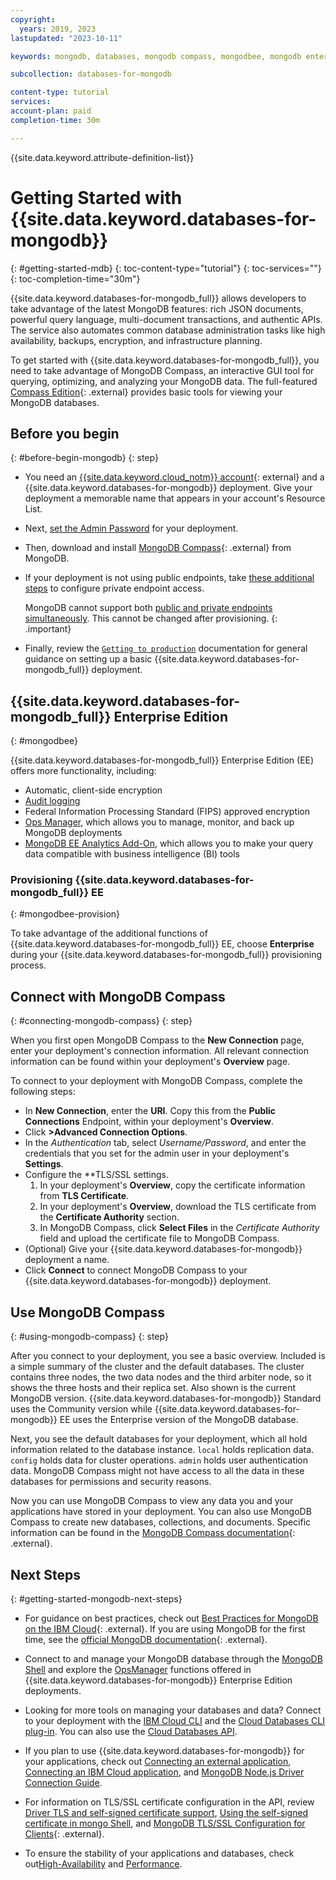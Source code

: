 ```yaml
---
copyright:
  years: 2019, 2023
lastupdated: "2023-10-11"

keywords: mongodb, databases, mongodb compass, mongodbee, mongodb enterprise, mongodb ee provision, mongodb compass, mongodb ops manager

subcollection: databases-for-mongodb

content-type: tutorial
services: 
account-plan: paid
completion-time: 30m

---
```


{{site.data.keyword.attribute-definition-list}}

# Getting Started with {{site.data.keyword.databases-for-mongodb}}
{: #getting-started-mdb}
{: toc-content-type="tutorial"}
{: toc-services=""}
{: toc-completion-time="30m"}

{{site.data.keyword.databases-for-mongodb_full}} allows developers to take advantage of the latest MongoDB features: rich JSON documents, powerful query language, multi-document transactions, and authentic APIs. The service also automates common database administration tasks like high availability, backups, encryption, and infrastructure planning.

To get started with {{site.data.keyword.databases-for-mongodb_full}}, you need to take advantage of MongoDB Compass, an interactive GUI tool for querying, optimizing, and analyzing your MongoDB data. The full-featured [Compass Edition](https://docs.mongodb.com/compass/master/#available-compass-short-editions){: .external} provides basic tools for viewing your MongoDB databases. 

## Before you begin
{: #before-begin-mongodb}
{: step}

* You need an [{{site.data.keyword.cloud_notm}} account](https://cloud.ibm.com/registration){: external} and a {{site.data.keyword.databases-for-mongodb}} deployment. Give your deployment a memorable name that appears in your account's Resource List.

* Next, [set the Admin Password](/docs/databases-for-mongodb?topic=databases-for-mongodb-user-management&interface=ui#user-management-set-admin-password-ui) for your deployment. 

* Then, download and install [MongoDB Compass](https://docs.mongodb.com/compass/master/install/){: .external} from MongoDB. 

* If your deployment is not using public endpoints, take [these additional steps](/docs/databases-for-mongodb?topic=databases-for-mongodb-service-endpoints#private-endpoints) to configure private endpoint access. 
  
   MongoDB cannot support both [public and private endpoints simultaneously](/docs/databases-for-mongodb?topic=databases-for-mongodb-service-endpoints&interface=ui#provisioning-service-endpoints). This cannot be changed after provisioning.
   {: .important}

* Finally, review the [`Getting to production`](/docs/cloud-databases?topic=cloud-databases-best-practices) documentation for general guidance on setting up a basic {{site.data.keyword.databases-for-mongodb_full}} deployment.

## {{site.data.keyword.databases-for-mongodb_full}} Enterprise Edition
{: #mongodbee}

{{site.data.keyword.databases-for-mongodb_full}} Enterprise Edition (EE) offers more functionality, including:
* Automatic, client-side encryption
* [Audit logging](/docs/databases-for-mongodb?topic=databases-for-mongodb-auditlogging)
* Federal Information Processing Standard (FIPS) approved encryption
* [Ops Manager](/docs/databases-for-mongodb?topic=databases-for-mongodb-ops-manager), which allows you to manage, monitor, and back up MongoDB deployments
* [MongoDB EE Analytics Add-On](/docs/databases-for-mongodb?topic=databases-for-mongodb-mongodbee-analytics), which allows you to make your query data compatible with business intelligence (BI) tools

### Provisioning {{site.data.keyword.databases-for-mongodb_full}} EE
{: #mongodbee-provision}

To take advantage of the additional functions of {{site.data.keyword.databases-for-mongodb_full}} EE, choose **Enterprise** during your {{site.data.keyword.databases-for-mongodb_full}} provisioning process.

## Connect with MongoDB Compass
{: #connecting-mongodb-compass}
{: step}

When you first open MongoDB Compass to the **New Connection** page, enter your deployment's connection information. All relevant connection information can be found within your deployment's **Overview** page.

To connect to your deployment with MongoDB Compass, complete the following steps:

- In **New Connection**, enter the **URI**. Copy this from the **Public Connections** Endpoint, within your deployment's **Overview**.
- Click **>Advanced Connection Options**.
- In the _Authentication_ tab, select _Username/Password_, and enter the credentials that you set for the admin user in your deployment's **Settings**. 
- Configure the **TLS/SSL settings.
    1. In your deployment's **Overview**, copy the certificate information from **TLS Certificate**.
    1. In your deployment's **Overview**, download the TLS certificate from the **Certificate Authority** section.
    1. In MongoDB Compass, click **Select Files** in the _Certificate Authority_ field and upload the certificate file to MongoDB Compass.
- (Optional) Give your {{site.data.keyword.databases-for-mongodb}} deployment a name.
- Click **Connect** to connect MongoDB Compass to your {{site.data.keyword.databases-for-mongodb}} deployment.

## Use MongoDB Compass
{: #using-mongodb-compass}
{: step}

After you connect to your deployment, you see a basic overview. Included is a simple summary of the cluster and the default databases. The cluster contains three nodes, the two data nodes and the third arbiter node, so it shows the three hosts and their replica set. Also shown is the current MongoDB version. {{site.data.keyword.databases-for-mongodb}} Standard uses the Community version while {{site.data.keyword.databases-for-mongodb}} EE uses the Enterprise version of the MongoDB database.

Next, you see the default databases for your deployment, which all hold information related to the database instance. `local` holds replication data. `config` holds data for cluster operations. `admin` holds user authentication data. MongoDB Compass might not have access to all the data in these databases for permissions and security reasons.

Now you can use MongoDB Compass to view any data you and your applications have stored in your deployment. You can also use MongoDB Compass to create new databases, collections, and documents. Specific information can be found in the [MongoDB Compass documentation](https://docs.mongodb.com/compass/current/){: .external}.

## Next Steps
{: #getting-started-mongodb-next-steps}

- For guidance on best practices, check out [Best Practices for MongoDB on the IBM Cloud](https://www.ibm.com/cloud/blog/best-practices-for-mongodb-on-the-ibm-cloud){: .external}. If you are using MongoDB for the first time, see the [official MongoDB documentation](https://docs.mongodb.com/){: .external}.

- Connect to and manage your MongoDB database through the [MongoDB Shell](/docs/databases-for-mongodb?topic=databases-for-mongodb-connecting-cli-client) and explore the [OpsManager](/docs/databases-for-mongodb?topic=databases-for-mongodb-ops-manager) functions offered in {{site.data.keyword.databases-for-mongodb}} Enterprise Edition deployments.

- Looking for more tools on managing your databases and data? Connect to your deployment with the [IBM Cloud CLI](/docs/cli?topic=cli-install-ibmcloud-cli) and the [Cloud Databases CLI plug-in](/docs/databases-cli-plugin?topic=databases-cli-plugin-cdb-reference). You can also use the [Cloud Databases API](https://cloud.ibm.com/apidocs/cloud-databases-api).

- If you plan to use {{site.data.keyword.databases-for-mongodb}} for your applications, check out [Connecting an external application](/docs/databases-for-mongodb?topic=databases-for-mongodb-mongodb-external-app), [Connecting an IBM Cloud application](/docs/databases-for-mongodb?topic=databases-for-mongodb-mongodb-connecting-ibmcloud-app), and [MongoDB Node.js Driver Connection Guide](https://docs.mongodb.com/drivers/node/current/fundamentals/connection/).

- For information on TLS/SSL certificate configuration in the API, review [Driver TLS and self-signed certificate support](/docs/databases-for-mongodb?topic=databases-for-mongodb-mongodb-external-app#mongodb-tls-certificate-support), [Using the self-signed certificate in mongo Shell](/docs/databases-for-mongodb?topic=databases-for-mongodb-connecting-cli-client#connecting-cli-client-cert), and [MongoDB TLS/SSL Configuration for Clients](https://docs.mongodb.com/manual/tutorial/configure-ssl-clients/){: .external}.
  
- To ensure the stability of your applications and databases, check out[High-Availability](/docs/databases-for-mongodb?topic=databases-for-mongodb-high-availability) and [Performance](/docs/databases-for-mongodb?topic=databases-for-mongodb-performance).
